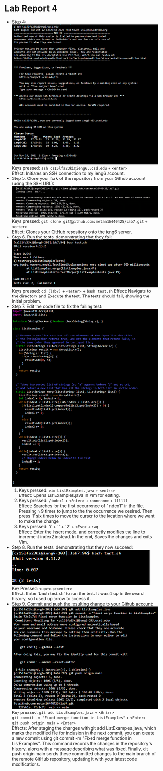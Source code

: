 # Lab Report 4
- Step 4:  
  ![Image](login.jpg)  
  Keys pressed: `ssh cs15lfa23ki@ieng6.ucsd.edu` + `<enter>`   
  Effect: Initiates an SSH connection to my ieng6 account. 
- Step 5. Clone your fork of the repository from your Github account (using the SSH URL):  
  ![Image](clone(1)(1).png)  
  Keys pressed: `git clone git@github.com:metan16440425/lab7.git` + `<enter>`    
  Effect: Clones your GitHub repository onto the ieng6 server.  
- Step 6. Run the tests, demonstrating that they fail:
  ![Image](fail.jpg)  
  Keys pressed: `cd (lab7)` + `<enter>` + `bash test.sh`
  Effect: Navigate to the directory and Execute the test. The tests should fail, showing the initial problem.
- Step 7. Edit the code file to fix the failing test:
  ![Image](vim.jpg)
  1. Keys pressed: `vim ListExamples.java` + `<enter>`  
     Effect: Opens ListExamples.java in Vim for editing.
  2. Keys pressed: `/index1` + `<Enter>` + `nnnnnnnnn` + `llllll`     
     Effect: Searches for the first occurrence of "index1" in the file. Pressing `n` 9 times to jump to the the occurrence we desired. Then press 'l' six times to move the cursor to the location where we want to make the change  
  3. Keys pressed: 'i' + '<backspace>' + '2' + `<Esc>` + `:wq`  
     Effect: Enter the insert mode, and correctly modifies the line to increment index2 instead. In the end, Saves the changes and exits Vim.
- Step 8. Run the tests, demonstrating that they now succeed:  
  ![Image](suc.jpg)  
  Key Pressed: `<up><up><enter>`   
  Effect: Enter 'bash test.sh' to run the test. It was 4 up in the search history, so I used up arrow to access it.  
- Step 9. Commit and push the resulting change to your Github account:  
  ![Image](fixed.jpg)   
  Key pressed: `git add ListExamples.java` + `<Enter>`  
               `git commit -m "Fixed merge function in ListExamples"` + `<Enter>`    
               `git push origin main` + `<Enter>`  
  Effects: After staging the changes with git add ListExamples.java, which marks the modified file for inclusion in the next commit, you can create a new commit using git commit -m "Fixed merge function in ListExamples". This command records the changes in the repository's history, along with a message describing what was fixed. Finally, git push origin main sends these committed changes to the main branch of the remote GitHub repository, updating it with your latest code modifications. 

  
  
